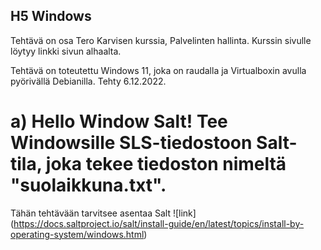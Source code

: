 ## H5 Windows
Tehtävä on osa Tero Karvisen kurssia, Palvelinten hallinta. Kurssin sivulle löytyy linkki sivun alhaalta.

Tehtävä on toteutettu Windows 11, joka on raudalla ja Virtualboxin avulla pyörivällä Debianilla. Tehty 6.12.2022.

# a) Hello Window Salt! Tee Windowsille SLS-tiedostoon Salt-tila, joka tekee tiedoston nimeltä "suolaikkuna.txt".

Tähän tehtävään tarvitsee asentaa Salt ![link] (https://docs.saltproject.io/salt/install-guide/en/latest/topics/install-by-operating-system/windows.html)
